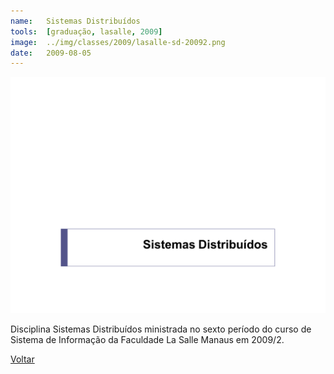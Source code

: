 ```yaml
---
name:  	Sistemas Distribuídos
tools: 	[graduação, lasalle, 2009]
image: 	../img/classes/2009/lasalle-sd-20092.png
date: 	2009-08-05
---
```


![](../img/classes/2009/lasalle-sd-20092.png)

Disciplina Sistemas Distribuídos ministrada no sexto período do curso de Sistema de Informação da Faculdade La Salle Manaus em 2009/2.

<p class="text-center">
	<a class="btn btn-outline-primary mt-1" href="{{ site.baseurl }}/classes/">Voltar</a>
</p>
